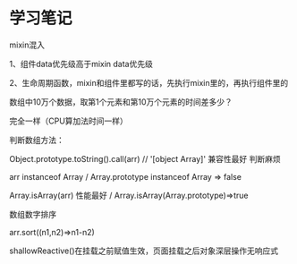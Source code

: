 # 学习笔记

mixin混入

1、组件data优先级高于mixin data优先级

2、生命周期函数，mixin和组件里都写的话，先执行mixin里的，再执行组件里的



数组中10万个数据，取第1个元素和第10万个元素的时间差多少？

完全一样（CPU算加法时间一样）



判断数组方法：

Object.prototype.toString().call(arr)  // '[object Array]' 兼容性最好 判断麻烦

arr instanceof Array / Array.prototype instanceof Array => false

Array.isArray(arr) 性能最好 / Array.isArray(Array.prototype)=>true



数组数字排序

arr.sort((n1,n2)=>n1-n2)



shallowReactive()在挂载之前赋值生效，页面挂载之后对象深层操作无响应式

